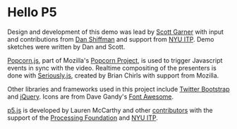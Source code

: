 # Hello P5

Design and development of this demo was lead by [Scott Garner](http://scott.j38.net/) with input and contributions from [Dan Shiffman](http://shiffman.net/) and support from [NYU ITP](http://itp.nyu.edu). Demo sketches were written by Dan and Scott.

[Popcorn.js](http://popcornjs.org/), part of Mozilla's [Popcorn Project](https://popcorn.webmaker.org/), is used to trigger Javascript events in sync with the video. Realtime compositing of the presenters is done with [Seriously.js](http://seriouslyjs.org/), created by Brian Chirls with support from Mozilla.

Other libraries and frameworks used in this project include [Twitter Bootstrap](http://getbootstrap.com) and [jQuery](http://jquery.com). Icons are from Dave Gandy's [Font Awesome](http://fontawesome.io/).

[p5.js](http://p5js.org/) is developed by Lauren McCarthy and other [contributors](http://p5js.org/site/development/#contributors) with the support of the [Processing Foundation](http://processing.org/) and [NYU ITP](http://itp.nyu.edu).
